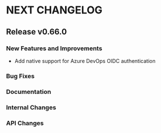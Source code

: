 # NEXT CHANGELOG

## Release v0.66.0

### New Features and Improvements

* Add native support for Azure DevOps OIDC authentication

### Bug Fixes

### Documentation

### Internal Changes

### API Changes
